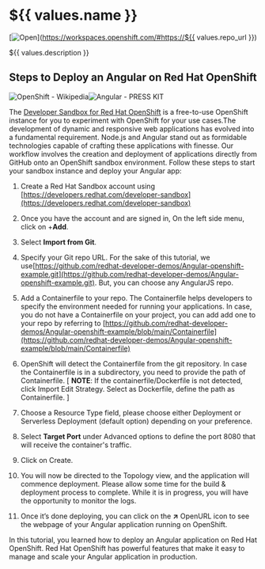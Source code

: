 # ${{ values.name }}

[![Open](https://img.shields.io/static/v1?label=open%20in&message=developer%20sandbox&logo=eclipseche&color=FDB940&labelColor=525C86)](https://workspaces.openshift.com/#https://${{ values.repo_url }})

${{ values.description }}

## Steps to Deploy an Angular on Red Hat OpenShift

![OpenShift - Wikipedia](https://upload.wikimedia.org/wikipedia/commons/thumb/3/3a/OpenShift-LogoType.svg/100px-OpenShift-LogoType.svg.png)![Angular - PRESS KIT](https://encrypted-tbn0.gstatic.com/images?q=tbn:ANd9GcTLHZ7_lKApQX-3zDkXMVG029QBcaAc4F8sq9z7O7P5mw&s)

The [Developer Sandbox for Red Hat OpenShift](https://developers.redhat.com/developer-sandbox) is a free-to-use OpenShift instance for you to experiment with OpenShift for your use cases.The development of dynamic and responsive web applications has evolved into a fundamental requirement. Node.js and Angular stand out as formidable technologies capable of crafting these applications with finesse. Our workflow involves the creation and deployment of applications directly from GitHub onto an OpenShift sandbox environment.
Follow these steps to start your sandbox instance and deploy your Angular app:
1.  Create a Red Hat Sandbox account using [https://developers.redhat.com/developer-sandbox](https://developers.redhat.com/developer-sandbox)

2.  Once you have the account and are signed in, On the left side menu, click on +**Add**.

3.  Select **Import from Git**.

4.  Specify your Git repo URL. For the sake of this tutorial, we use[https://github.com/redhat-developer-demos/Angular-openshift-example.git](https://github.com/redhat-developer-demos/Angular-openshift-example.git). But, you can choose any AngularJS repo.

5.  Add a Containerfile to your repo. The Containerfile helps developers to specify the environment needed for running your applications. In case, you do not have a Containerfile on your project, you can add add one to your repo by referring to [https://github.com/redhat-developer-demos/Angular-openshift-example/blob/main/Containerfile](https://github.com/redhat-developer-demos/Angular-openshift-example/blob/main/Containerfile)

6.  OpenShift will detect the Containerfile from the git repository. In case the Containerfile is in a subdirectory, you need to provide the path of Containerfile.
[ **NOTE**: If the containerfile/Dockerfile is not detected, click Import Edit Strategy. Select as Dockerfile, define the path as Containerfile. ]

7.  Choose a Resource Type field, please choose either Deployment or Serverless Deployment (default option) depending on your preference.

8.  Select **Target Port** under Advanced options to define the port 8080 that will receive the container's traffic.

9.  Click on Create.

10.  You will now be directed to the Topology view, and the application will commence deployment. Please allow some time for the build & deployment process to complete. While it is in progress, you will have the opportunity to monitor the logs.

11.  Once it’s done deploying, you can click on the **↗** OpenURL icon to see the webpage of your Angular application running on OpenShift.

In this tutorial, you learned how to deploy an Angular application on Red Hat OpenShift. Red Hat OpenShift has powerful features that make it easy to manage and scale your Angular application in production.
